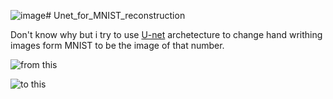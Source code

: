 ![image](https://github.com/mocism/Unet_for_MNIST_reconstruction/assets/63175507/0c2de4c6-f59c-4fbb-8c88-ff3901165bdf)# Unet_for_MNIST_reconstruction

Don't know why but i try to use [U-net](https://arxiv.org/abs/1505.04597) archetecture to change hand writhing images form MNIST to be the image of that number.

![from this](https://imgur.com/VZmm3M3.png)

![to this](https://imgur.com/k0YcxSw.png)




